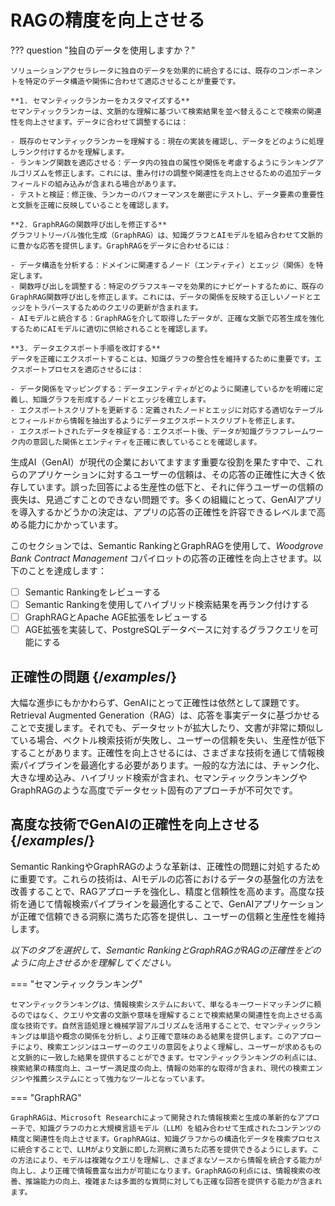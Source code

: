 # RAGの精度を向上させる

??? question "独自のデータを使用しますか？"

    ソリューションアクセラレータに独自のデータを効果的に統合するには、既存のコンポーネントを特定のデータ構造や関係に合わせて適応させることが重要です。

    **1. セマンティックランカーをカスタマイズする**
    セマンティックランカーは、文脈的な理解に基づいて検索結果を並べ替えることで検索の関連性を向上させます。データに合わせて調整するには：

    - 既存のセマンティックランカーを理解する：現在の実装を確認し、データをどのように処理しランク付けするかを理解します。
    - ランキング関数を適応させる：データ内の独自の属性や関係を考慮するようにランキングアルゴリズムを修正します。これには、重み付けの調整や関連性を向上させるための追加データフィールドの組み込みが含まれる場合があります。
    - テストと検証：修正後、ランカーのパフォーマンスを厳密にテストし、データ要素の重要性と文脈を正確に反映していることを確認します。

    **2. GraphRAGの関数呼び出しを修正する**
    グラフリトリーバル強化生成（GraphRAG）は、知識グラフとAIモデルを組み合わせて文脈的に豊かな応答を提供します。GraphRAGをデータに合わせるには：

    - データ構造を分析する：ドメインに関連するノード（エンティティ）とエッジ（関係）を特定します。
    - 関数呼び出しを調整する：特定のグラフスキーマを効果的にナビゲートするために、既存のGraphRAG関数呼び出しを修正します。これには、データの関係を反映する正しいノードとエッジをトラバースするためのクエリの更新が含まれます。
    - AIモデルと統合する：GraphRAGを介して取得したデータが、正確な文脈で応答生成を強化するためにAIモデルに適切に供給されることを確認します。

    **3. データエクスポート手順を改訂する**
    データを正確にエクスポートすることは、知識グラフの整合性を維持するために重要です。エクスポートプロセスを適応させるには：

    - データ関係をマッピングする：データエンティティがどのように関連しているかを明確に定義し、知識グラフを形成するノードとエッジを確立します。
    - エクスポートスクリプトを更新する：定義されたノードとエッジに対応する適切なテーブルとフィールドから情報を抽出するようにデータエクスポートスクリプトを修正します。
    - エクスポートされたデータを検証する：エクスポート後、データが知識グラフフレームワーク内の意図した関係とエンティティを正確に表していることを確認します。

生成AI（GenAI）が現代の企業においてますます重要な役割を果たす中で、これらのアプリケーションに対するユーザーの信頼は、その応答の正確性に大きく依存しています。誤った回答による生産性の低下と、それに伴うユーザーの信頼の喪失は、見過ごすことのできない問題です。多くの組織にとって、GenAIアプリを導入するかどうかの決定は、アプリの応答の正確性を許容できるレベルまで高める能力にかかっています。

このセクションでは、Semantic RankingとGraphRAGを使用して、_Woodgrove Bank Contract Management_ コパイロットの応答の正確性を向上させます。以下のことを達成します：

- [ ] Semantic Rankingをレビューする
- [ ] Semantic Rankingを使用してハイブリッド検索結果を再ランク付けする
- [ ] GraphRAGとApache AGE拡張をレビューする
- [ ] AGE拡張を実装して、PostgreSQLデータベースに対するグラフクエリを可能にする

## 正確性の問題 {/*examples*/}

大幅な進歩にもかかわらず、GenAIにとって正確性は依然として課題です。Retrieval Augmented Generation（RAG）は、応答を事実データに基づかせることで支援します。それでも、データセットが拡大したり、文書が非常に類似している場合、ベクトル検索技術が失敗し、ユーザーの信頼を失い、生産性が低下することがあります。正確性を向上させるには、さまざまな技術を通じて情報検索パイプラインを最適化する必要があります。一般的な方法には、チャンク化、大きな埋め込み、ハイブリッド検索が含まれ、セマンティックランキングやGraphRAGのような高度でデータセット固有のアプローチが不可欠です。

## 高度な技術でGenAIの正確性を向上させる {/*examples*/}

Semantic RankingやGraphRAGのような革新は、正確性の問題に対処するために重要です。これらの技術は、AIモデルの応答におけるデータの基盤化の方法を改善することで、RAGアプローチを強化し、精度と信頼性を高めます。高度な技術を通じて情報検索パイプラインを最適化することで、GenAIアプリケーションが正確で信頼できる洞察に満ちた応答を提供し、ユーザーの信頼と生産性を維持します。

_以下のタブを選択して、Semantic RankingとGraphRAGがRAGの正確性をどのように向上させるかを理解してください。_

=== "セマンティックランキング"

    セマンティックランキングは、情報検索システムにおいて、単なるキーワードマッチングに頼るのではなく、クエリや文書の文脈や意味を理解することで検索結果の関連性を向上させる高度な技術です。自然言語処理と機械学習アルゴリズムを活用することで、セマンティックランキングは単語や概念の関係を分析し、より正確で意味のある結果を提供します。このアプローチにより、検索エンジンはユーザーのクエリの意図をよりよく理解し、ユーザーが求めるものと文脈的に一致した結果を提供することができます。セマンティックランキングの利点には、検索結果の精度向上、ユーザー満足度の向上、情報の効率的な取得が含まれ、現代の検索エンジンや推薦システムにとって強力なツールとなっています。

=== "GraphRAG"

    GraphRAGは、Microsoft Researchによって開発された情報検索と生成の革新的なアプローチで、知識グラフの力と大規模言語モデル（LLM）を組み合わせて生成されたコンテンツの精度と関連性を向上させます。GraphRAGは、知識グラフからの構造化データを検索プロセスに統合することで、LLMがより文脈に即した洞察に満ちた応答を提供できるようにします。この方法により、モデルは複雑なクエリを理解し、さまざまなソースから情報を統合する能力が向上し、より正確で情報豊富な出力が可能になります。GraphRAGの利点には、情報検索の改善、推論能力の向上、複雑または多面的な質問に対しても正確な回答を提供する能力が含まれます。
